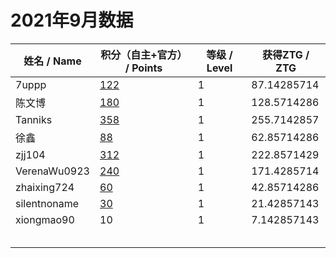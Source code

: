 # 2021年9月数据

| 姓名 / Name  | 积分（自主+官方） / Points                                   | 等级 / Level | 获得ZTG / ZTG |
| ------------ | ------------------------------------------------------------ | ------------ | ------------- |
| 7uppp        | [122](https://github.com/zeitgeistpm/Seer-For-China/issues/10) | 1            | 87.14285714   |
| 陈文博       | [180](https://github.com/zeitgeistpm/Seer-For-China/issues/12) | 1            | 128.5714286   |
| Tanniks      | [358](https://github.com/zeitgeistpm/Seer-For-China/issues/20) | 1            | 255.7142857   |
| 徐鑫         | [88](https://github.com/zeitgeistpm/Seer-For-China/issues/28) | 1            | 62.85714286   |
| zjj104       | [312](https://github.com/zeitgeistpm/Seer-For-China/issues/29) | 1            | 222.8571429   |
| VerenaWu0923 | [240](https://github.com/zeitgeistpm/Seer-For-China/issues/34) | 1            | 171.4285714   |
| zhaixing724  | [60](https://github.com/zeitgeistpm/Seer-For-China/issues/44) | 1            | 42.85714286   |
| silentnoname | [30](https://github.com/zeitgeistpm/Seer-For-China/issues/45) | 1            | 21.42857143   |
| xiongmao90   | 10                                                           | 1            | 7.142857143   |
|              |                                                              |              |               |
|              |                                                              |              |               |
|              |                                                              |              |               |
|              |                                                              |              |               |
|              |                                                              |              |               |


